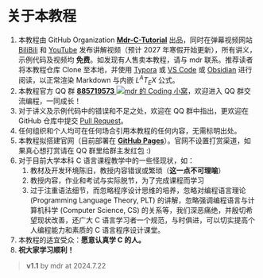 # 关于本教程

1. 本教程由 GitHub Organization [**Mdr-C-Tutorial**](https://github.com/Mdr-C-Tutorial) 出品，同时在弹幕视频网站 [BiliBili](https://www.bilibili.com/) 和 [YouTube](https://youtube.com/) 发布讲解视频（预计 2027 年寒假开始更新），所有讲义，示例代码及视频均 **免费**。如发现有人售卖本教程，请与 mdr 联系。推荐读者将本教程仓库 Clone 至本地，并使用 [Typora](https://typora.io/) 或 [VS Code](https://code.visualstudio.com/) 或 [Obsidian](https://obsidian.md/) 进行阅读，以正常渲染 Markdown 与内嵌 $L^AT_EX$ 公式。
2. 本教程官方 QQ 群 [**885719573** ![mdr 的 Coding 小窝](https://pub.idqqimg.com/wpa/images/group.png)](https://qm.qq.com/cgi-bin/qm/qr?k=BdVPqTXYNclTbEJ_hr2SQiw_s6HbMKv8&jump_from=webapi&authKey=UY6WSOF1GJQF/32XY/CHluyWUhnS3k3YSga8S0/kIKtcAyqWs+5Ek8RPuWVAVcon)，欢迎进入 QQ 群交流编程，一同成长！
3. 对于讲义及示例代码中的错误和不足之处，欢迎在 QQ 群中指出，更欢迎在 GitHub 仓库中提交 [Pull Request](https://github.com/Mdr-C-Tutorial/C/pulls)。
4. 任何组织和个人均可在任何场合引用本教程的任何内容，无需标明出处。
5. 本教程拟搭建官网（目前部署在 [**GitHub Pages**](https://mdr-c-tutorial.github.io/C/#/)）。官网不设置打赏渠道，如果真心想打赏请在 QQ 群里给群主发红包 :)
6. 对于目前大学本科 C 语言课程教学中的一些怪现状，如：
   1. 教材及开发环境陈旧，教授内容错误或繁琐（**这一点不可理喻**）
   2. 教授内容，作业和考试与实际脱节，为了完成课程而学习
   3. 过于注重语法细节，而忽略程序设计思维的培养，忽略对编程语言理论 (Programming Language Theory, PLT) 的讲解，忽略强调编程语言与计算机科学 (Computer Science, CS) 的关系等，我们深恶痛绝，并殷切希望现状改善，还广大 C 语言学习者一个规范，与时俱进，可以切实提高个人编程能力和素质的 C 语言程序设计课堂。
7. 本教程的适宜受众：**愿意认真学 C 的人。**
8. **祝大家学习顺利！**

> **v1.1** by mdr at 2024.7.22
